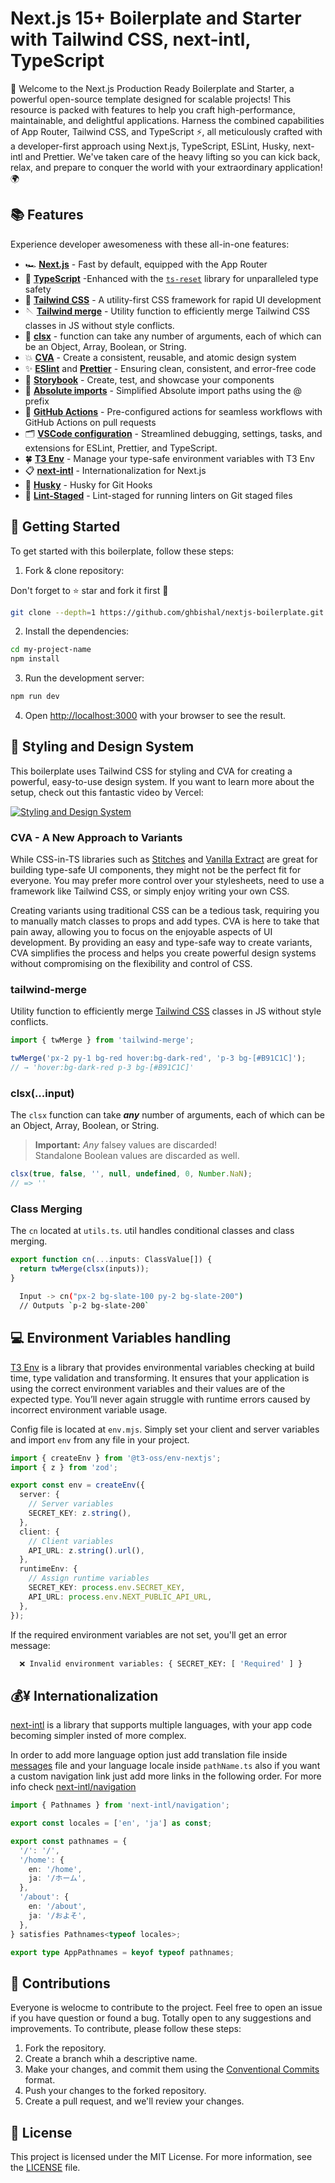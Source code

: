 # Next.js 15+ Boilerplate and Starter with Tailwind CSS, next-intl, TypeScript

🚀 Welcome to the Next.js Production Ready Boilerplate and Starter, a powerful open-source template designed for scalable projects! This resource is packed with features to help you craft high-performance, maintainable, and delightful applications. Harness the combined capabilities of App Router, Tailwind CSS, and TypeScript ⚡️, all meticulously crafted with a developer-first approach using Next.js, TypeScript, ESLint, Husky, next-intl and Prettier. We've taken care of the heavy lifting so you can kick back, relax, and prepare to conquer the world with your extraordinary application! 🌍

## 📚 Features

Experience developer awesomeness with these all-in-one features:

- 🏎️ **[Next.js](https://nextjs.org)** - Fast by default, equipped with the App Router
- 💎 **[TypeScript](https://www.typescriptlang.org)** -Enhanced with the [`ts-reset`](https://github.com/total-typescript/ts-reset) library for unparalleled type safety
- 💅 **[Tailwind CSS](https://tailwindcss.com)** - A utility-first CSS framework for rapid UI development
- 🪡 **[Tailwind merge](https://github.com/dcastil/tailwind-merge)** - Utility function to efficiently merge Tailwind CSS classes in JS without style conflicts.
- 🧶 **[clsx](https://github.com/lukeed/clsx)** - function can take any number of arguments, each of which can be an Object, Array, Boolean, or String.
- 💥 **[CVA](http://cva.style/)** - Create a consistent, reusable, and atomic design system
- ✨ **[ESlint](https://eslint.org)** and **[Prettier](https://prettier.io)** - Ensuring clean, consistent, and error-free code
- 📕 **[Storybook](https://storybook.js.org/)** - Create, test, and showcase your components
- 🎯 **[Absolute imports](https://nextjs.org/docs/advanced-features/module-path-aliases)** - Simplified Absolute import paths using the @ prefix
- 🚀 **[GitHub Actions](https://github.com/features/actions)** - Pre-configured actions for seamless workflows with GitHub Actions on pull requests
- 🗂 **[VSCode configuration](https://code.visualstudio.com/docs/getstarted/settings)** - Streamlined debugging, settings, tasks, and extensions for ESLint, Prettier, and TypeScript.
- 🍀 **[T3 Env](https://env.t3.gg/)** - Manage your type-safe environment variables with T3 Env
- 📋 **[next-intl](https://next-intl-docs.vercel.app/)** - Internationalization for Next.js
- 🦊 **[Husky](https://typicode.github.io/husky/)** - Husky for Git Hooks
- 🚫 **[Lint-Staged](https://github.com/lint-staged/lint-staged#readme)** - Lint-staged for running linters on Git staged files

## 🎯 Getting Started

To get started with this boilerplate, follow these steps:

1. Fork & clone repository:

Don't forget to ⭐ star and fork it first 🤗
```bash
git clone --depth=1 https://github.com/ghbishal/nextjs-boilerplate.git my-project-name
```

2. Install the dependencies:

```bash
cd my-project-name
npm install
```

3. Run the development server:

```bash
npm run dev
```

4. Open [http://localhost:3000](http://localhost:3000) with your browser to see the result.

## 🎨 Styling and Design System

This boilerplate uses Tailwind CSS for styling and CVA for creating a powerful, easy-to-use design system. If you want to learn more about the setup, check out this fantastic video by Vercel:

[![Styling and Design System](https://img.youtube.com/vi/T-Zv73yZ_QI/0.jpg)](https://www.youtube.com/watch?v=T-Zv73yZ_QI&ab_channel=Vercel)

### CVA - A New Approach to Variants

While CSS-in-TS libraries such as [Stitches](https://stitches.dev/) and [Vanilla Extract](https://vanilla-extract.style/) are great for building type-safe UI components, they might not be the perfect fit for everyone. You may prefer more control over your stylesheets, need to use a framework like Tailwind CSS, or simply enjoy writing your own CSS.

Creating variants using traditional CSS can be a tedious task, requiring you to manually match classes to props and add types. CVA is here to take that pain away, allowing you to focus on the enjoyable aspects of UI development. By providing an easy and type-safe way to create variants, CVA simplifies the process and helps you create powerful design systems without compromising on the flexibility and control of CSS.

### tailwind-merge

Utility function to efficiently merge [Tailwind CSS](https://tailwindcss.com) classes in JS without style conflicts.

```ts
import { twMerge } from 'tailwind-merge';

twMerge('px-2 py-1 bg-red hover:bg-dark-red', 'p-3 bg-[#B91C1C]');
// → 'hover:bg-dark-red p-3 bg-[#B91C1C]'
```

### clsx(...input)

The `clsx` function can take ***any*** number of arguments, each of which can be an Object, Array, Boolean, or String.

> **Important:** _Any_ falsey values are discarded!<br>Standalone Boolean values are discarded as well.

```js
clsx(true, false, '', null, undefined, 0, Number.NaN);
// => ''
```

### Class Merging

The `cn` located at `utils.ts`. util handles conditional classes and class merging.

```ts
export function cn(...inputs: ClassValue[]) {
  return twMerge(clsx(inputs));
}
```

```sh
  Input -> cn("px-2 bg-slate-100 py-2 bg-slate-200")
  // Outputs `p-2 bg-slate-200`
```

## 💻 Environment Variables handling

[T3 Env](https://env.t3.gg/) is a library that provides environmental variables checking at build time, type validation and transforming. It ensures that your application is using the correct environment variables and their values are of the expected type. You’ll never again struggle with runtime errors caused by incorrect environment variable usage.

Config file is located at `env.mjs`. Simply set your client and server variables and import `env` from any file in your project.

```ts
import { createEnv } from '@t3-oss/env-nextjs';
import { z } from 'zod';

export const env = createEnv({
  server: {
    // Server variables
    SECRET_KEY: z.string(),
  },
  client: {
    // Client variables
    API_URL: z.string().url(),
  },
  runtimeEnv: {
    // Assign runtime variables
    SECRET_KEY: process.env.SECRET_KEY,
    API_URL: process.env.NEXT_PUBLIC_API_URL,
  },
});
```

If the required environment variables are not set, you'll get an error message:

```sh
  ❌ Invalid environment variables: { SECRET_KEY: [ 'Required' ] }
```

## 💰¥ Internationalization

[next-intl](https://next-intl-docs.vercel.app/) is a library that supports multiple languages, with your app code becoming simpler insted of more complex.

In order to add more language option just add translation file inside [messages](./messages/) file and your language locale inside `pathName.ts` also if you want a custom navigation link just add more links in the following order. For more info check [next-intl/navigation](https://next-intl-docs.vercel.app/docs/routing/navigation)

```ts
import { Pathnames } from 'next-intl/navigation';

export const locales = ['en', 'ja'] as const;

export const pathnames = {
  '/': '/',
  '/home': {
    en: '/home',
    ja: '/ホーム',
  },
  '/about': {
    en: '/about',
    ja: '/およそ',
  },
} satisfies Pathnames<typeof locales>;

export type AppPathnames = keyof typeof pathnames;
```

## 🤝 Contributions

Everyone is welocme to contribute to the project. Feel free to open an issue if you have question or found a bug. Totally open to any suggestions and improvements. To contribute, please follow these steps:

1. Fork the repository.
2. Create a branch whih a descriptive name.
3. Make your changes, and commit them using the [Conventional Commits](https://www.conventionalcommits.org/en/v1.0.0) format.
4. Push your changes to the forked repository.
5. Create a pull request, and we'll review your changes.

## 🪪 License

This project is licensed under the MIT License. For more information, see the [LICENSE](./LICENSE) file.
